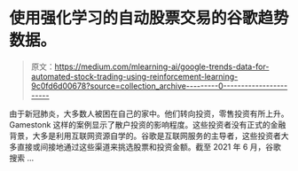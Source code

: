 # 使用强化学习的自动股票交易的谷歌趋势数据。

> 原文：<https://medium.com/mlearning-ai/google-trends-data-for-automated-stock-trading-using-reinforcement-learning-9c0fd6d00678?source=collection_archive---------0----------------------->

由于新冠肺炎，大多数人被困在自己的家中。他们转向投资，零售投资有所上升。Gamestonk 这样的案例显示了散户投资的影响程度。这些投资者没有正式的金融背景，大多是利用互联网资源自学的。谷歌是互联网服务的主导者，这些投资者大多直接或间接地通过这些渠道来挑选股票和投资金额。截至 2021 年 6 月，谷歌搜索 …
